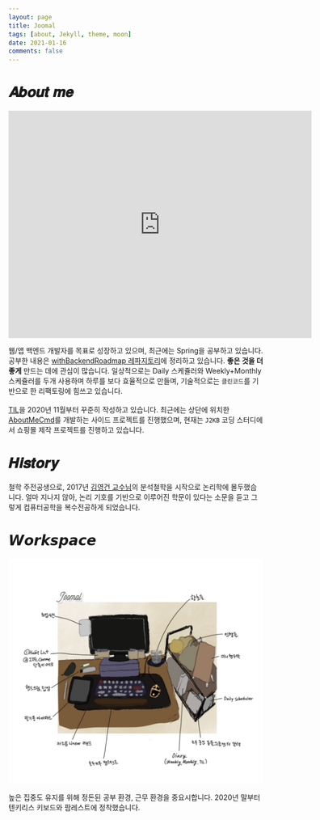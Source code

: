 ```yaml
---
layout: page
title: Joomal
tags: [about, Jekyll, theme, moon]
date: 2021-01-16
comments: false
---
```


# 𝑨𝒃𝒐𝒖𝒕 𝒎𝒆

<center>
<iframe width="600" height="450" src="https://joomal.github.io/AboutMeCMD/index.html" frameborder="0" scrolling="no" align="center"> <p> 브라우저가 iframe 요소를 지원하지 않습니다. </p></iframe>
</center>

웹/앱 백엔드 개발자를 목표로 성장하고 있으며, 최근에는 Spring을 공부하고 있습니다. 공부한 내용은 [withBackendRoadmap 레파지토리](https://github.com/JooMal/withBackendRoadmap)에 정리하고 있습니다. **좋은 것을 더 좋게** 만드는 데에 관심이 많습니다. 일상적으로는 Daily 스케쥴러와 Weekly+Monthly 스케쥴러를 두개 사용하며 하루를 보다 효율적으로 만들며, 기술적으로는 `클린코드`를 기반으로 한 리팩토링에 힘쓰고 있습니다.  
<br>
[TIL](https://joomal.github.io/categories/til/)을 2020년 11월부터 꾸준히 작성하고 있습니다. 최근에는 상단에 위치한 [AboutMeCmd](https://github.com/JooMal/AboutMeCMD)를 개발하는 사이드 프로젝트를 진행했으며, 현재는 `J2KB` 코딩 스터디에서 쇼핑몰 제작 프로젝트를 진행하고 있습니다.

# 𝑯𝒊𝒔𝒕𝒐𝒓𝒚

철학 주전공생으로, 2017년 [김영건 교수님](https://blog.naver.com/sellars)의 분석철학을 시작으로 논리학에 몰두했습니다. 얼마 지나지 않아, 논리 기호를 기반으로 이루어진 학문이 있다는 소문을 듣고 그렇게 컴퓨터공학을 복수전공하게 되었습니다.  

# 𝙒𝙤𝙧𝙠𝙨𝙥𝙖𝙘𝙚

<img src="../assets/img/deskSet.png">

높은 집중도 유지를 위해 정돈된 공부 환경, 근무 환경을 중요시합니다. 2020년 말부터 텐키리스 키보드와 팜레스트에 정착했습니다.  
